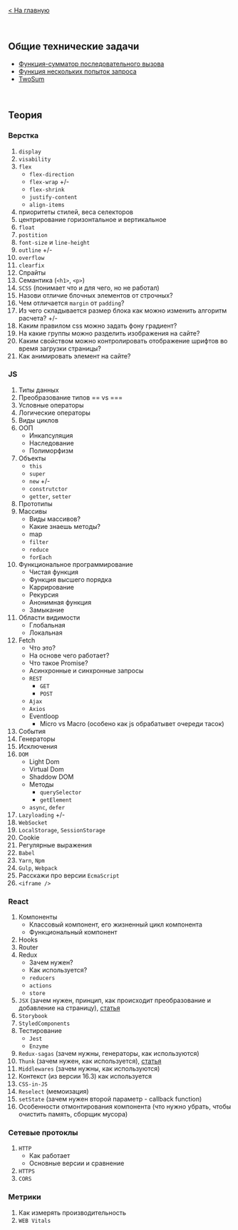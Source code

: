 [< На главную](../README.md)

<br/>

## Общие технические задачи

-   [Функция-сумматор последовательного вызова](./func-summator.md)
-   [Функция нескольких попыток запроса](./retry-request.md)
-   [TwoSum](./two-sum.md)

<br/>

## Теория

### Верстка

1.  `display`
2.  `visability`
3.  `flex`
    - `flex-direction`
    - `flex-wrap` +/-
    - `flex-shrink`
    - `justify-content`
    - `align-items`
4.  приоритеты стилей, веса селекторов
5.  центрирование горизонтальное и вертикальное
6.  `float`
7.  `postition`
8.  `font-size` и `line-height`
9.  `outline` +/-
10. `overflow`
11. `clearfix`
12. Спрайты
13. Семантика (`<h1>`, `<p>`)
14. `SCSS` (понимает что и для чего, но не работал)
15. Назови отличие блочных элементов от строчных?
16. Чем отличается `margin` от `padding`?
17. Из чего складывается размер блока как можно изменить алгоритм расчета? +/-
18. Каким правилом css можно задать фону градиент?
19. На какие группы можно разделить изображения на сайте?
20. Каким свойством можно контролировать отображение шрифтов во время загрузки страницы?
21. Как анимировать элемент на сайте?

### JS

1.  Типы данных
2.  Преобразование типов == vs ===
3.  Условные операторы
4.  Логические операторы
5.  Виды циклов
6.  ООП
    - Инкапсуляция
    - Наследование
    - Полиморфизм
7.  Объекты
    - `this`
    - `super`
    - `new` +/-
    - `construtctor`
    - `getter`, `setter`
8.  Прототипы
9.  Массивы
    - Виды массивов?
    - Какие знаешь методы?
    - map
    - `filter`
    - `reduce`
    - `forEach`
10. Функциональное программирование
    - Чистая функция
    - Функция высшего порядка
    - Каррирование
    - Рекурсия
    - Анонимная функция
    - Замыкание
11. Области видимости
    - Глобальная
    - Локальная
12. Fetch
    - Что это?
    - На основе чего работает?
    - Что такое Promise?
    - Асинхронные и синхронные запросы
    - `REST`
        - `GET`
        - `POST`
    - `Ajax`
    - `Axios`
    - Eventloop
        - Micro vs Macro (особено как js обрабатывет очереди тасок)
13. События
14. Генераторы
15. Исключения
16. `DOM`
    - Light Dom
    - Virtual Dom
    - Shaddow DOM
    - Методы
        - `querySelector`
        - `getElement`
    - `async`, `defer`
17. `Lazyloading` +/-
18. `WebSocket`
19. `LocalStorage`, `SessionStorage`
20. Cookie
21. Регулярные выражения
22. `Babel`
23. `Yarn`, `Npm`
24. `Gulp`, `Webpack`
25. Расскажи про версии `EcmaScript`
26. `<iframe />`

### React

1.  Компоненты
    - Классовый компонент, его жизненный цикл компонента
    - Функциональный компонент
2.  Hooks
3.  Router
4.  Redux
    - Зачем нужен?
    - Как используется?
    - `reducers`
    - `actions`
    - `store`
5.  `JSX` (зачем нужен, принцип, как происходит преобразование и добавление на страницу), [статья](https://habr.com/post/319270/)
6.  `Storybook`
7.  `StyledComponents`
8.  Тестирование
    - `Jest`
    - `Enzyme`
9.  `Redux-sagas` (зачем нужны, генераторы, как используются)
10. `Thunk` (зачем нужен, как используется), [статья](https://iamakulov.com/talks/redux-in-real-life/)
11. `Middlewares` (зачем нужны, как используются)
12. Контекст (из версии 16.3) как используется
13. `CSS-in-JS`
14. `Reselect` (мемоизация)
15. `setState` (зачем нужен второй параметр - callback function)
16. Особенности отмонтирования компонента (что нужно убрать, чтобы очистить память, сборщик мусора)

### Сетевые протоклы

1. `HTTP`
    - Как работает
    - Основные версии и сравнение
2. `HTTPS`
3. `CORS`

### Метрики

1. Как измерять производительность
2. `WEB Vitals`
